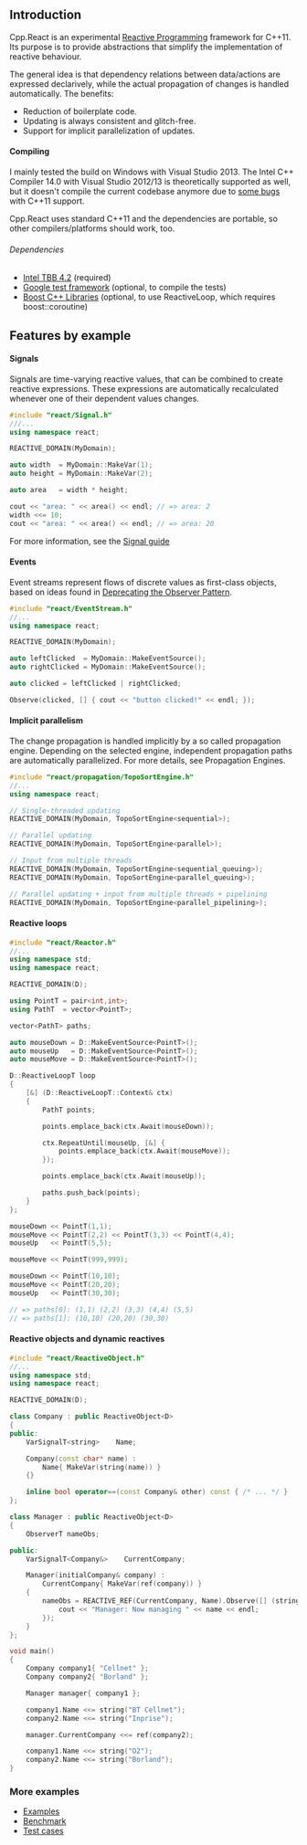 ## Introduction

Cpp.React is an experimental [Reactive Programming](http://en.wikipedia.org/wiki/Reactive_programming) framework for C++11. Its purpose is to provide abstractions that simplify the implementation of reactive behaviour.

The general idea is that dependency relations between data/actions are expressed declarively, while the actual propagation of changes is handled automatically. The benefits:
* Reduction of boilerplate code.
* Updating is always consistent and glitch-free.
* Support for implicit parallelization of updates.

#### Compiling

I mainly tested the build on Windows with Visual Studio 2013.
The Intel C++ Compiler 14.0 with Visual Studio 2012/13 is theoretically supported as well, but it doesn't compile the current codebase anymore due to [some bugs]() with C++11 support.

Cpp.React uses standard C++11 and the dependencies are portable, so other compilers/platforms should work, too.

###### Dependencies
* [Intel TBB 4.2](https://www.threadingbuildingblocks.org/) (required)
* [Google test framework](https://code.google.com/p/googletest/) (optional, to compile the tests)
* [Boost C++ Libraries](http://www.boost.org/) (optional, to use ReactiveLoop, which requires boost::coroutine)

## Features by example

#### Signals

Signals are time-varying reactive values, that can be combined to create reactive expressions.
These expressions are automatically recalculated whenever one of their dependent values changes.

```C++
#include "react/Signal.h"
///...
using namespace react;

REACTIVE_DOMAIN(MyDomain);

auto width  = MyDomain::MakeVar(1);
auto height = MyDomain::MakeVar(2);

auto area   = width * height;

cout << "area: " << area() << endl; // => area: 2
width <<= 10;
cout << "area: " << area() << endl; // => area: 20
```

For more information, see the [Signal guide](SignalGuide)

#### Events

Event streams represent flows of discrete values as first-class objects, based on ideas found in [Deprecating the Observer Pattern](http://infoscience.epfl.ch/record/176887/files/DeprecatingObservers2012.pdf).

```C++
#include "react/EventStream.h"
//...
using namespace react;

REACTIVE_DOMAIN(MyDomain);

auto leftClicked  = MyDomain::MakeEventSource();
auto rightClicked = MyDomain::MakeEventSource();

auto clicked = leftClicked | rightClicked;

Observe(clicked, [] { cout << "button clicked!" << endl; });
```

#### Implicit parallelism

The change propagation is handled implicitly by a so called propagation engine.
Depending on the selected engine, independent propagation paths are automatically parallelized.
For more details, see Propagation Engines.

```C++
#include "react/propagation/TopoSortEngine.h"
//...
using namespace react;

// Single-threaded updating
REACTIVE_DOMAIN(MyDomain, TopoSortEngine<sequential>);

// Parallel updating
REACTIVE_DOMAIN(MyDomain, TopoSortEngine<parallel>);

// Input from multiple threads
REACTIVE_DOMAIN(MyDomain, TopoSortEngine<sequential_queuing>);
REACTIVE_DOMAIN(MyDomain, TopoSortEngine<parallel_queuing>);

// Parallel updating + input from multiple threads + pipelining
REACTIVE_DOMAIN(MyDomain, TopoSortEngine<parallel_pipelining>);
```

#### Reactive loops

```C++
#include "react/Reactor.h"
//...
using namespace std;
using namespace react;

REACTIVE_DOMAIN(D);

using PointT = pair<int,int>;
using PathT  = vector<PointT>;

vector<PathT> paths;

auto mouseDown = D::MakeEventSource<PointT>();
auto mouseUp   = D::MakeEventSource<PointT>();
auto mouseMove = D::MakeEventSource<PointT>();

D::ReactiveLoopT loop
{
	[&] (D::ReactiveLoopT::Context& ctx)
	{
		PathT points;

		points.emplace_back(ctx.Await(mouseDown));

		ctx.RepeatUntil(mouseUp, [&] {
			points.emplace_back(ctx.Await(mouseMove));
		});

		points.emplace_back(ctx.Await(mouseUp));

		paths.push_back(points);
	}
};

mouseDown << PointT(1,1);
mouseMove << PointT(2,2) << PointT(3,3) << PointT(4,4);
mouseUp   << PointT(5,5);

mouseMove << PointT(999,999);

mouseDown << PointT(10,10);
mouseMove << PointT(20,20);
mouseUp   << PointT(30,30);

// => paths[0]: (1,1) (2,2) (3,3) (4,4) (5,5)
// => paths[1]: (10,10) (20,20) (30,30)
```

#### Reactive objects and dynamic reactives

```C++
#include "react/ReactiveObject.h"
//...
using namespace std;
using namespace react;

REACTIVE_DOMAIN(D);

class Company : public ReactiveObject<D>
{
public:
    VarSignalT<string>    Name;

    Company(const char* name) :
        Name{ MakeVar(string(name)) }
    {}

    inline bool operator==(const Company& other) const { /* ... */ }
};

class Manager : public ReactiveObject<D>
{
    ObserverT nameObs;

public:
    VarSignalT<Company&>    CurrentCompany;

    Manager(initialCompany& company) :
        CurrentCompany{ MakeVar(ref(company)) }
    {
        nameObs = REACTIVE_REF(CurrentCompany, Name).Observe([] (string name) {
            cout << "Manager: Now managing " << name << endl;
        });
    }
};

void main()
{
    Company company1{ "Cellnet" };
    Company company2{ "Borland" };

    Manager manager{ company1 };

    company1.Name <<= string("BT Cellnet");
    company2.Name <<= string("Inprise");

    manager.CurrentCompany <<= ref(company2);

    company1.Name <<= string("O2");
    company2.Name <<= string("Borland");
}
```

### More examples

* [Examples](https://github.com/schlangster/cpp.react/blob/master/src/sandbox/Main.cpp)
* [Benchmark](https://github.com/schlangster/cpp.react/blob/master/src/benchmark/BenchmarkLifeSim.h)
* [Test cases](https://github.com/schlangster/cpp.react/tree/master/src/test)
